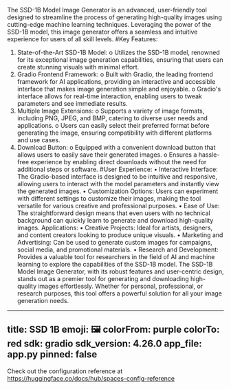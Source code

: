 The SSD-1B Model Image Generator is an advanced, user-friendly tool designed to streamline the process of generating high-quality images using cutting-edge machine learning techniques. Leveraging the power of the SSD-1B model, this image generator offers a seamless and intuitive experience for users of all skill levels.
#Key Features:
1.	State-of-the-Art SSD-1B Model:
o	Utilizes the SSD-1B model, renowned for its exceptional image generation capabilities, ensuring that users can create stunning visuals with minimal effort.
2.	Gradio Frontend Framework:
o	Built with Gradio, the leading frontend framework for AI applications, providing an interactive and accessible interface that makes image generation simple and enjoyable.
o	Gradio's interface allows for real-time interaction, enabling users to tweak parameters and see immediate results.
3.	Multiple Image Extensions:
o	Supports a variety of image formats, including PNG, JPEG, and BMP, catering to diverse user needs and applications.
o	Users can easily select their preferred format before generating the image, ensuring compatibility with different platforms and use cases.
4.	Download Button:
o	Equipped with a convenient download button that allows users to easily save their generated images.
o	Ensures a hassle-free experience by enabling direct downloads without the need for additional steps or software.
#User Experience:
•	Interactive Interface: The Gradio-based interface is designed to be intuitive and responsive, allowing users to interact with the model parameters and instantly view the generated images.
•	Customization Options: Users can experiment with different settings to customize their images, making the tool versatile for various creative and professional purposes.
•	Ease of Use: The straightforward design means that even users with no technical background can quickly learn to generate and download high-quality images.
Applications:
•	Creative Projects: Ideal for artists, designers, and content creators looking to produce unique visuals.
•	Marketing and Advertising: Can be used to generate custom images for campaigns, social media, and promotional materials.
•	Research and Development: Provides a valuable tool for researchers in the field of AI and machine learning to explore the capabilities of the SSD-1B model.
The SSD-1B Model Image Generator, with its robust features and user-centric design, stands out as a premier tool for generating and downloading high-quality images effortlessly. Whether for personal, professional, or research purposes, this tool offers a powerful solution for all your image generation needs.


---
title: SSD 1B
emoji: 🖼
colorFrom: purple
colorTo: red
sdk: gradio
sdk_version: 4.26.0
app_file: app.py
pinned: false
---

Check out the configuration reference at https://huggingface.co/docs/hub/spaces-config-reference
